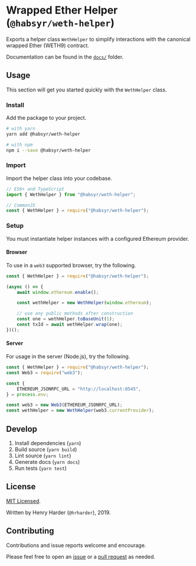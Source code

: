 # Wrapped Ether Helper (`@habsyr/weth-helper`)

Exports a helper class `WethHelper` to simplify interactions with the canonical wrapped Ether (WETH9) contract.

Documentation can be found in the [`docs/`](./docs) folder.

## Usage

This section will get you started quickly with the `WethHelper` class.

### Install

Add the package to your project.

```bash
# with yarn
yarn add @habsyr/weth-helper

# with npm
npm i --save @habsyr/weth-helper
```

### Import

Import the helper class into your codebase.

```typescript
// ES6+ and TypeScript
import { WethHelper } from "@habsyr/weth-helper";

// CommonJS
const { WethHelper } = require("@habsyr/weth-helper");
```

### Setup

You must instantiate helper instances with a configured Ethereum provider.

#### Browser

To use in a `web3` supported browser, try the following.

```javascript
const { WethHelper } = require("@habsyr/weth-helper");

(async () => {
    await window.ethereum.enable();

    const wethHelper = new WethHelper(window.ethereum);

    // use any public methods after construction
    const one = wethHelper.toBaseUnit(1);
    const txId = await wethHelper.wrap(one);
})();
```

#### Server

For usage in the server (Node.js), try the following.

```javascript
const { WethHelper } = require("@habsyr/weth-helper");
const Web3 = require("web3");

const {
    ETHEREUM_JSONRPC_URL = "http://localhost:8545",
} = process.env;

const web3 = new Web3(ETHEREUM_JSONRPC_URL);
const wethHelper = new WethHelper(web3.currentProvider);
```

## Develop

1. Install dependencies (`yarn`)
1. Build source (`yarn build`)
1. Lint source (`yarn lint`)
1. Generate docs (`yarn docs`)
1. Run tests (`yarn test`)

## License

[MIT Licensed](./LICENSE).

Written by Henry Harder (`@hrharder`), 2019.

## Contributing

Contributions and issue reports welcome and encourage. 

Please feel free to open an [issue](https://github.com/hrharder/weth-helper/issues) or a [pull request](https://github.com/hrharder/weth-helper/pulls) as needed.